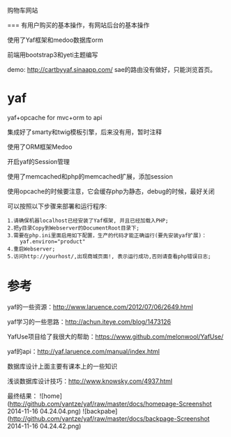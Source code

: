 购物车网站

===
有用户购买的基本操作，有网站后台的基本操作

使用了Yaf框架和medoo数据库orm

前端用bootstrap3和yeti主题编写

demo: http://cartbyyaf.sinaapp.com/
sae的路由没有做好，只能浏览首页。

yaf
===
yaf+opcache for mvc+orm to api

集成好了smarty和twig模板引擎，后来没有用，暂时注释

使用了ORM框架Medoo

开启yaf的Session管理

使用了memcached和php的memcached扩展，添加session

使用opcache的时候要注意，它会缓存php为静态，debug的时候，最好关闭



可以按照以下步骤来部署和运行程序:
```
1.请确保机器localhost已经安装了Yaf框架, 并且已经加载入PHP;
2.把y目录Copy到Webserver的DocumentRoot目录下;
3.需要在php.ini里面启用如下配置，生产的代码才能正确运行(要先安装yaf扩展)：
    yaf.environ="product"
4.重启Webserver;
5.访问http://yourhost/,出现商城页面!, 表示运行成功,否则请查看php错误日志;
```


参考
===
yaf的一些资源：http://www.laruence.com/2012/07/06/2649.html

yaf学习的一些思路：http://achun.iteye.com/blog/1473126

YafUse项目给了我很大的帮助：https://www.github.com/melonwool/YafUse/

yaf的api：http://yaf.laruence.com/manual/index.html

数据库设计上面主要有课本上的一些知识

浅谈数据库设计技巧：http://www.knowsky.com/4937.html

最终结果：
![home](http://github.com/yantze/yaf/raw/master/docs/homepage-Screenshot 2014-11-16 04.24.04.png)
![backpabe](http://github.com/yantze/yaf/raw/master/docs/backpage-Screenshot 2014-11-16 04.24.42.png)
